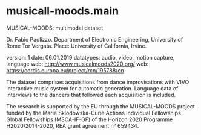 # musicall-moods.main

MUSICAL-MOODS: multimodal dataset

Dr. Fabio Paolizzo. Department of Electronic Engineering, University of Rome Tor Vergata.
Place: University of California, Irvine.

version: 1 date: 06.01.2019 datatypes: audio, video, motion capture, language web: http://www.musicalmoods2020.org/ web: https://cordis.europa.eu/project/rcn/195788/en

The dataset comprises acquisitions from dance improvisations with VIVO interactive music system for automatic generation. Language data of interviews to the dancers that followed each acquisition is included.

The research is supported by the EU through the MUSICAL-MOODS project funded by the Marie Sklodowska-Curie Actions Individual Fellowships Global Fellowships (MSCA-IF-GF) of the Horizon 2020 Programme H2020/2014-2020, REA grant agreement n° 659434.
